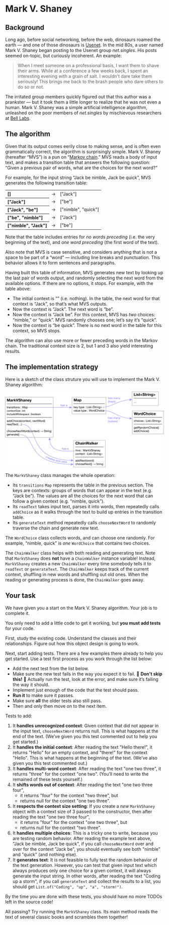 # Mark V. Shaney

## Background

Long ago, before social networking, before the web, dinosaurs roamed the earth — and one of those dinosaurs is [Usenet](http://en.wikipedia.org/wiki/Usenet). In the mid 80s, a user named Mark V. Shaney began posting to the Usenet group _net.singles_. His posts seemed on-topic, but curiously incoherent. An example:

<blockquote>When I meet someone on a professional basis, I want them to shave their
arms.  While at a conference a few weeks back, I spent an interesting evening
with a grain of salt.  I wouldn't dare take them seriously!  This brings me back
to the brash people who dare others to do so or not.</blockquote>

The irritated group members quickly figured out that this author was a prankster — but it took them a little longer to realize that he was not even a human. Mark V. Shaney was a simple artificial intelligence algorithm, unleashed on the poor members of _net.singles_ by mischievous researchers at [Bell Labs](http://en.wikipedia.org/wiki/Bell_labs). 

## The algorithm

Given that its output comes eerily close to making sense, and is often even grammatically correct, the algorithm is surprisingly simple. Mark V. Shaney (hereafter “MVS”) is a pun on “[Markov chain](https://en.wikipedia.org/wiki/Markov_chain).” MVS reads a body of input text, and makes a transition table that answers the following question: “Given a previous pair of words, what are the choices for the next word?”

For example, for the input string “Jack be nimble, Jack be quick”, MVS generates the following transition table:

<table>
  <tr><th align="left">[]</th> <td>→</td> <td>["Jack"]</td></tr>
  <tr><th align="left">["Jack"]</th> <td>→</td> <td>["be"]</td></tr>
  <tr><th align="left">["Jack", "be"]</th> <td>→</td> <td>["nimble", "quick"]</td></tr>
  <tr><th align="left">["be", "nimble"]<td>→</td> <td>["Jack"]</td></tr>
  <tr><th align="left">["nimble", "Jack"]</th> <td>→</td> <td>["be"]</td></tr>
</table>

Note that the table includes entries for _no words preceding_ (i.e. the very beginning of the text), and _one word preceding_ (the first word of the text).

Also note that MVS is case sensitive, and considers anything that is not a space to be part of a “word” — including line breaks and punctuation. This behavior allows it to form sentences and paragraphs.

Having built this table of information, MVS generates new text by looking up the last pair of words output, and randomly selecting the next word from the available options. If there are no options, it stops. For example, with the table above:

* The initial context is “” (i.e. nothing). In the table, the next word for that context is “Jack”, so that’s what MVS outputs.
* Now the context is “Jack”. The next word is “be”.
* Now the context is “Jack be”. For this context, MVS has _two_ choices: “nimble,” or “quick”. MVS randomly chooses one; let’s say it’s “quick”.
* Now the context is “be quick”. There is no next word in the table for this context, so MVS stops.

The algorithm can also use more or fewer preceding words in the Markov chain. The traditional context size is 2, but 1 and 3 also yield interesting results.


## The implementation strategy

Here is a sketch of the class struture you will use to implement the Mark V. Shaney algorithm:

![Diagram of MarkVShaney, ChainWalker, and WordChoice classes](./doc/images/class-diagram.png)

The `MarkVShaney` class manages the whole operation:

- Its `transitions` `Map` represents the table in the previous section. The keys are contexts: groups of words that can appear in the text (e.g. “Jack be”). The values are all the choices for the next word that can follow a given context (e.g. “nimble, quick”).
- Its `readText` takes input text, parses it into words, then repeatedly calls `addChoice` as it walks through the text to build up entries in the transition table.
- Its `generateText` method repeatedly calls `chooseNextWord` to randomly traverse the chain and generate new text.

The `WordChoice` class collects words, and can choose one randomly. For example, “nimble, quick” is _one_ `WordChoice` that contains two choices.

The `ChainWalker` class helps with both reading and generating text. Note that `MarkVShaney` does **not** have a `ChainWalker` instance variable! Instead, `MarkVShaney` creates a new `ChainWalker` every time somebody tells it to `readText` or `generateText`. The `ChainWalker` keeps track of the current context, shuffling in new words and shuffling out old ones. When the reading or generating process is done, the `ChainWalker` goes away.


## Your task

We have given you a start on the Mark V. Shaney algorithm. Your job is to complete it.

You only need to add a little code to get it working, but **you must add tests** for your code.

First, study the existing code. Understand the classes and their relationships. Figure out how this object design is going to work.

Next, start adding tests. There are a few examples there already to help you get started. Use a test first process as you work through the list below:

- Add the next test from the list below.
- Make sure the new test fails in the way you expect it to fail. 🚨 **Don't skip this!** 🚨 Actually run the test, look at the error, and make sure it’s failing the way it should.
- Implement just enough of the code that the test should pass.
- **Run it** to make sure it passes.
- Make sure **all** the older tests also still pass.
- Then and only then move on to the next item.

Tests to add:

1. It **handles unrecognized context**: Given context that did not appear in the input text, `chooseNextWord` returns null. This is what happens at the end of the text. (We’ve given you this test commented out to help you get started.)
2. It **handles the initial context**: After reading the text "Hello there!", it returns "Hello" for an empty context, and "there!" for the context "Hello". This is what happens at the beginning of the text.  (We’ve also given you this test commented out.)
3. It **handles multi-word context**: After reading the text "one two three", it returns "three" for the context "one two". (You’ll need to write the remained of these tests yourself.)
4. It **shifts words out of context**: After reading the text "one two three four",
    - it returns "four" for the context "two three", but
    - returns null for the context "one two three".
5. It **respects the context size setting**: If you create a _new_ `MarkVShaney` object with a context size of 3 passed to the constructor, then after reading the text "one two three four",
    - it returns "four" for the context "one two three", but
    - returns null for the context "two three".
6. It **handles multiple choices**: This is a tricky one to write, because you are testing random behavior. After reading the example text above, "Jack be nimble, Jack be quick", if you call `chooseNextWord` over and over for the context "Jack be", you should eventually see both "nimble" and "quick" (and nothing else).
7. It **generates text**: It is not feasible to fully test the random behavior of the text generation. However, you can test that given input text which always produces only one choice for a given context, it will always generate the input string. In other words, after reading the text "Coding up a storm", if you call `generateText` and collect the results to a list, you should get `List.of("Coding", "up", "a", "storm!")`.

By the time you are done with these tests, you should have no more TODOs left in the source code!

All passing? Try running the `MarkVShaney` class. Its main method reads the text of several classic books and scrambles them together!
